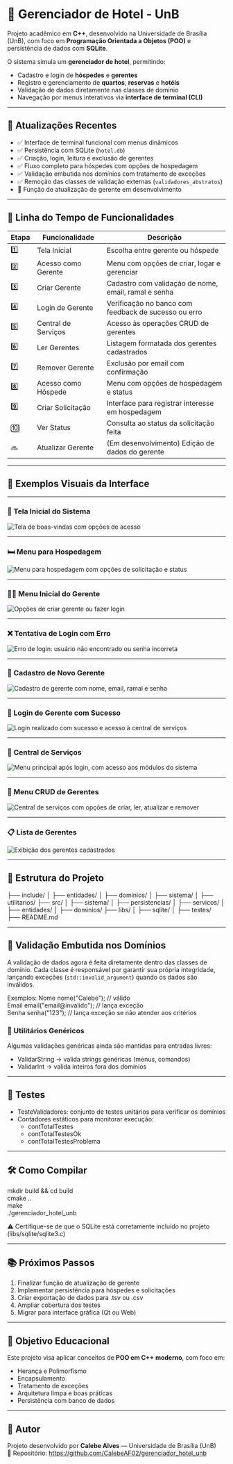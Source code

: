 # 🏨 Gerenciador de Hotel - UnB

Projeto acadêmico em **C++**, desenvolvido na Universidade de Brasília (UnB), com foco em **Programação Orientada a
Objetos (POO)** e persistência de dados com **SQLite**.

O sistema simula um **gerenciador de hotel**, permitindo:

- Cadastro e login de **hóspedes** e **gerentes**
- Registro e gerenciamento de **quartos**, **reservas** e **hotéis**
- Validação de dados diretamente nas classes de domínio
- Navegação por menus interativos via **interface de terminal (CLI)**

---

## 🚀 Atualizações Recentes

- ✅ Interface de terminal funcional com menus dinâmicos
- ✅ Persistência com SQLite (`hotel.db`)
- ✅ Criação, login, leitura e exclusão de gerentes
- ✅ Fluxo completo para hóspedes com opções de hospedagem
- ✅ Validação embutida nos domínios com tratamento de exceções
- ✅ Remoção das classes de validação externas (`validadores_abstratos`)
- 🔄 Função de atualização de gerente em desenvolvimento

---

## 🧭 Linha do Tempo de Funcionalidades

| Etapa | Funcionalidade      | Descrição                                            |
|-------|---------------------|------------------------------------------------------|
| 1️⃣   | Tela Inicial        | Escolha entre gerente ou hóspede                     |
| 2️⃣   | Acesso como Gerente | Menu com opções de criar, logar e gerenciar          |
| 3️⃣   | Criar Gerente       | Cadastro com validação de nome, email, ramal e senha |
| 4️⃣   | Login de Gerente    | Verificação no banco com feedback de sucesso ou erro |
| 5️⃣   | Central de Serviços | Acesso às operações CRUD de gerentes                 |
| 6️⃣   | Ler Gerentes        | Listagem formatada dos gerentes cadastrados          |
| 7️⃣   | Remover Gerente     | Exclusão por email com confirmação                   |
| 8️⃣   | Acesso como Hóspede | Menu com opções de hospedagem e status               |
| 9️⃣   | Criar Solicitação   | Interface para registrar interesse em hospedagem     |
| 🔟    | Ver Status          | Consulta ao status da solicitação feita              |
| 🔜    | Atualizar Gerente   | (Em desenvolvimento) Edição de dados do gerente      |

---

## 📸 Exemplos Visuais da Interface

---

### 🏁 Tela Inicial do Sistema

![Tela de boas-vindas com opções de acesso](imagens/tela_inicial.png)

---

### 🛏️ Menu para Hospedagem

![Menu para hospedagem com opções de solicitação e status](imagens/menu_hospedagem.png)

---

### 🧑‍💼 Menu Inicial do Gerente

![Opções de criar gerente ou fazer login](imagens/menu_inicial_gerente.png)

---

### ❌ Tentativa de Login com Erro

![Erro de login: usuário não encontrado ou senha incorreta](imagens/login_erro.png)

---

### 👤 Cadastro de Novo Gerente

![Cadastro de gerente com nome, email, ramal e senha](imagens/cadastro_gerente.png)

---

### 🔐 Login de Gerente com Sucesso

![Login realizado com sucesso e acesso à central de serviços](imagens/login_sucesso_menu_servicos.png)

---

### 🧠 Central de Serviços

![Menu principal após login, com acesso aos módulos do sistema](imagens/central_servicos.png)

---

### 🧭 Menu CRUD de Gerentes

![Central de serviços com opções de criar, ler, atualizar e remover](imagens/menu_crud_gerente.png)

---

### 📋 Lista de Gerentes

![Exibição dos gerentes cadastrados](imagens/lista_gerentes.png)

---

## 📂 Estrutura do Projeto

├── include/
│ ├── entidades/
│ ├── dominios/
│ ├── sistema/
│ ├── utilitarios/
├── src/
│ ├── sistema/
│ ├── persistencias/
│ ├── servicos/
│ ├── entidades/
│ ├── dominios/
├── libs/
│ ├── sqlite/
│ ├── testes/
├── README.md

---

## 🔹 Validação Embutida nos Domínios

A validação de dados agora é feita diretamente dentro das classes de domínio. Cada classe é responsável por garantir sua
própria integridade, lançando exceções (`std::invalid_argument`) quando os dados são inválidos.

Exemplos:
Nome nome("Calebe"); // válido  
Email email("email@invalido"); // lança exceção  
Senha senha("123"); // lança exceção se não atender aos critérios

### 🔹 Utilitários Genéricos

Algumas validações genéricas ainda são mantidas para entradas livres:

- ValidarString → valida strings genéricas (menus, comandos)
- ValidarInt → valida inteiros fora dos domínios

---

## 🧪 Testes

- TesteValidadores: conjunto de testes unitários para verificar os domínios
- Contadores estáticos para monitorar execução:
    - contTotalTestes
    - contTotalTestesOk
    - contTotalTestesProblema

---

## 🛠️ Como Compilar

mkdir build && cd build  
cmake ..  
make  
./gerenciador_hotel_unb

⚠️ Certifique-se de que o SQLite está corretamente incluído no projeto (libs/sqlite/sqlite3.c)

---

## 📚 Próximos Passos

1. Finalizar função de atualização de gerente
2. Implementar persistência para hóspedes e solicitações
3. Criar exportação de dados para .tsv ou .csv
4. Ampliar cobertura dos testes
5. Migrar para interface gráfica (Qt ou Web)

---

## 🎯 Objetivo Educacional

Este projeto visa aplicar conceitos de **POO em C++ moderno**, com foco em:

- Herança e Polimorfismo
- Encapsulamento
- Tratamento de exceções
- Arquitetura limpa e boas práticas
- Persistência com banco de dados

---

## 👤 Autor

Projeto desenvolvido por **Calebe Alves** — Universidade de Brasília (UnB)  
📎 Repositório: https://github.com/CalebeAF02/gerenciador_hotel_unb